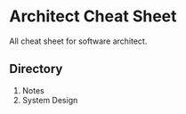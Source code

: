 # Architect Cheat Sheet

All cheat sheet for software architect.

## Directory

1. Notes
2. System Design
